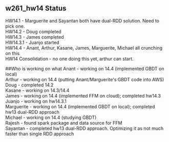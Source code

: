 ## w261_hw14 Status
HW14.1 - Marguerite and Sayantan both have dual-RDD solution. Need to pick one.   
HW14.2 - Doug completed  
HW14.3 - James completed  
HW14.3.1 - Juanjo started  
HW14.4 - Anant, Arthur, Kasane, James, Marguerite, Michael all crunching on this  
HW14 Consolidation - no one doing this yet, arthur can start.   

##Who is working on what
Anant - working on 14.4 (implemented GBDT on local)  
Arthur - working on 14.4 (putting Anant/Marguerite's GBDT code into AWS)  
Doug - completed 14.2  
Kasane - working on 14.3/14.4  
James - working on 14.4 (implemented FFM on cloud); completed hw14.3  
Juanjo - working on hw14.3.1  
Marguerite - working on 14.4 (implemented GBDT on local); completed hw13 dual-RDD approach  
Michael - working on 14.4 (studying GBDT)  
Rajesh - found spark package and data source for FFM  
Sayantan - completed hw13 dual-RDD approach. Optimizing it as not much faster than single RDD approach  
